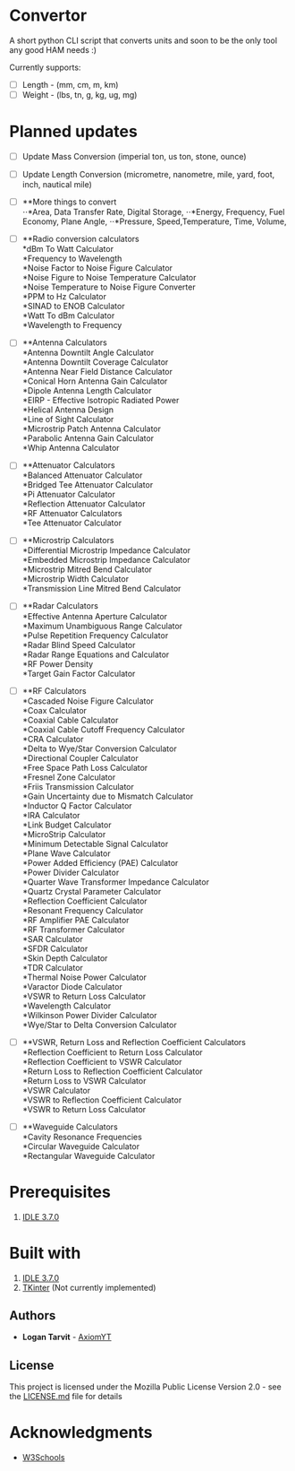# Convertor
A short python CLI script that converts units and soon to be the only tool any good HAM needs :)

Currently supports:

- [ ] Length - (mm, cm, m, km)
- [ ] Weight - (lbs, tn, g, kg, ug, mg)

# Planned updates

- [ ] Update Mass Conversion (imperial ton, us ton, stone, ounce)
- [ ] Update Length Conversion (micrometre, nanometre, mile, yard, foot, inch, nautical mile)

- [ ] **More things to convert\
⋅⋅*Area, Data Transfer Rate, Digital Storage, 
⋅⋅*Energy, Frequency, Fuel Economy, Plane Angle,
⋅⋅*Pressure, Speed,Temperature, Time, Volume,

- [ ] **Radio conversion calculators\
*dBm To Watt Calculator\
*Frequency to Wavelength\
*Noise Factor to Noise Figure Calculator\
*Noise Figure to Noise Temperature Calculator\
*Noise Temperature to Noise Figure Converter\
*PPM to Hz Calculator\
*SINAD to ENOB Calculator\
*Watt To dBm Calculator\
*Wavelength to Frequency

- [ ] **Antenna Calculators\
*Antenna Downtilt Angle Calculator\
*Antenna Downtilt Coverage Calculator\
*Antenna Near Field Distance Calculator\
*Conical Horn Antenna Gain Calculator\
*Dipole Antenna Length Calculator\
*EIRP - Effective Isotropic Radiated Power\
*Helical Antenna Design\
*Line of Sight Calculator\
*Microstrip Patch Antenna Calculator\
*Parabolic Antenna Gain Calculator\
*Whip Antenna Calculator

- [ ] **Attenuator Calculators\
*Balanced Attenuator Calculator\
*Bridged Tee Attenuator Calculator\
*Pi Attenuator Calculator\
*Reflection Attenuator Calculator\
*RF Attenuator Calculators\
*Tee Attenuator Calculator

- [ ] **Microstrip Calculators\
*Differential Microstrip Impedance Calculator\
*Embedded Microstrip Impedance Calculator\
*Microstrip Mitred Bend Calculator\
*Microstrip Width Calculator\
*Transmission Line Mitred Bend Calculator

- [ ] **Radar Calculators\
*Effective Antenna Aperture Calculator\
*Maximum Unambiguous Range Calculator\
*Pulse Repetition Frequency Calculator\
*Radar Blind Speed Calculator\
*Radar Range Equations and Calculator\
*RF Power Density\
*Target Gain Factor Calculator

- [ ] **RF Calculators\
*Cascaded Noise Figure Calculator\
*Coax Calculator\
*Coaxial Cable Calculator\
*Coaxial Cable Cutoff Frequency Calculator\
*CRA Calculator\
*Delta to Wye/Star Conversion Calculator\
*Directional Coupler Calculator\
*Free Space Path Loss Calculator\
*Fresnel Zone Calculator\
*Friis Transmission Calculator\
*Gain Uncertainty due to Mismatch Calculator\
*Inductor Q Factor Calculator\
*IRA Calculator\
*Link Budget Calculator\
*MicroStrip Calculator\
*Minimum Detectable Signal Calculator\
*Plane Wave Calculator\
*Power Added Efficiency (PAE) Calculator\
*Power Divider Calculator\
*Quarter Wave Transformer Impedance Calculator\
*Quartz Crystal Parameter Calculator\
*Reflection Coefficient Calculator\
*Resonant Frequency Calculator\
*RF Amplifier PAE Calculator\
*RF Transformer Calculator\
*SAR Calculator\
*SFDR Calculator\
*Skin Depth Calculator\
*TDR Calculator\
*Thermal Noise Power Calculator\
*Varactor Diode Calculator\
*VSWR to Return Loss Calculator\
*Wavelength Calculator\
*Wilkinson Power Divider Calculator\
*Wye/Star to Delta Conversion Calculator

- [ ] **VSWR, Return Loss and Reflection Coefficient Calculators\
*Reflection Coefficient to Return Loss Calculator\
*Reflection Coefficient to VSWR Calculator\
*Return Loss to Reflection Coefficient Calculator\
*Return Loss to VSWR Calculator\
*VSWR Calculator\
*VSWR to Reflection Coefficient Calculator\
*VSWR to Return Loss Calculator

- [ ] **Waveguide Calculators\
*Cavity Resonance Frequencies\
*Circular Waveguide Calculator\
*Rectangular Waveguide Calculator

# Prerequisites

1) [IDLE 3.7.0](https://www.python.org/downloads/release/python-370/)

# Built with

1) [IDLE 3.7.0](https://www.python.org/downloads/release/python-370/)
2) [TKinter](https://wiki.python.org/moin/TkInter) (Not currently implemented)

## Authors

* **Logan Tarvit** - [AxiomYT](https://github.com/AxiomYT)

## License

This project is licensed under the Mozilla Public License Version 2.0 - see the [LICENSE.md](LICENSE.md) file for details

# Acknowledgments

* [W3Schools](https://www.w3schools.com/python/)
